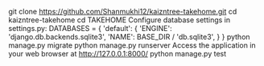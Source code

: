 git clone https://github.com/Shanmukhi12/kaizntree-takehome.git
cd kaizntree-takehome
cd TAKEHOME
Configure database settings in settings.py:
DATABASES = {
    'default': {
        'ENGINE': 'django.db.backends.sqlite3',
        'NAME': BASE_DIR / 'db.sqlite3',
    }
}
python manage.py migrate
python manage.py runserver
Access the application in your web browser at http://127.0.0.1:8000/
python manage.py test
